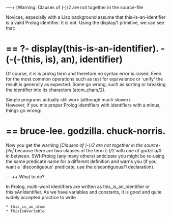 ---+ [Warning: Clauses of (-)/2 are not together in the source-file

Novices, especially with a Lisp background assume that
this-is-an-identifier is a valid Prolog identifier. It is not. Using
the display/1 primitive, we can see that:

==
?- display(this-is-an-identifier).
-(-(-(this, is), an), identifier)
==

Of course, it is is prolog term and therefore no syntax error is raised.
Even for the most common operations such as test for equivalence or
`unify' the result is generally as expected. Some go wrong, such as
sorting or breaking the identifier into its characters (atom_chars/2).

Simple programs actually still work (although much slower).  
However, if you mix proper Prolog identifiers with identifiers with 
a minus, things go wrong:

==
bruce-lee.
godzilla.
chuck-norris.
==

Now you get the warning *|Clauses of (-)/2 are not together in the
source-file|* because there are two clauses of the term (-)/2 with one
of godzilla/0 in between. SWI-Prolog (any many others) anticipate you
might be re-using the same predicate name for a different definition and
warns you (if you want a `discontiguous' predicate, use the
discontiguous/1 declaration).

---++ What to do?

In Prolog, multi-word identifiers are written as this_is_an_identifier
or thisIsAnIdentifier. As we have variables and constants, it is good
and quite widely accepted practice to write

    * this_is_an_atom
    * ThisIsAVariable 
